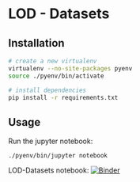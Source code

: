 # LOD - Datasets

## Installation

```bash
# create a new virtualenv
virtualenv --no-site-packages pyenv
source ./pyenv/bin/activate

# install dependencies
pip install -r requirements.txt
```


## Usage

Run the jupyter notebook:

```
./pyenv/bin/jupyter notebook
```


LOD-Datasets notebook: [![Binder](https://mybinder.org/badge_logo.svg)](https://mybinder.org/v2/gh/opendatazurich/lod-datasets/master?filepath=LOD-Datasets.ipynb)
